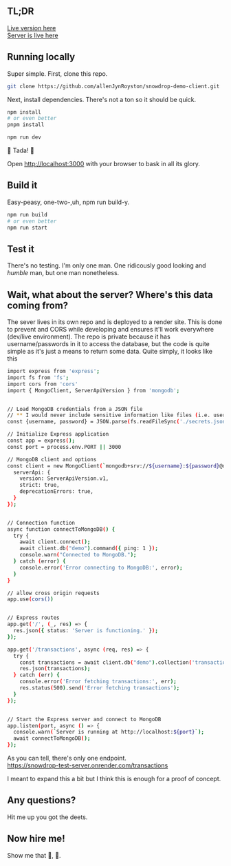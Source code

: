## TL;DR
[Live version here](https://allenjynroy-snowdrop-app.deno.dev)
<br>
[Server is live here](https://snowdrop-test-server.onrender.com)


## Running locally
Super simple.  First, clone this repo.  

```bash
git clone https://github.com/allenJynRoyston/snowdrop-demo-client.git
```

Next, install dependencies.  There's not a ton so it should be quick.

```bash
npm install
# or even better
pnpm install
```

```bash
npm run dev
```

🎉 Tada! 🎉

Open [http://localhost:3000](http://localhost:3000) with your browser to bask in all its glory.


## Build it
Easy-peasy, one-two-,uh, npm run build-y.

```bash
npm run build
# or even better
npm run start
```

## Test it
There's no testing.  I'm only one man.  One ridicously good looking and *humble* man, but one man nonetheless.


## Wait, what about the server?  Where's this data coming from?
The sever lives in its own repo and is deployed to a render site.  This is done to prevent and CORS while developing and ensures 
it'll work everywhere (dev/live environment).  The repo is private because it has username/passwords in it to access the database, but
the code is quite simple as it's just a means to return some data.  Quite simply, it looks like this

```bash
import express from 'express';
import fs from 'fs';
import cors from 'cors'
import { MongoClient, ServerApiVersion } from 'mongodb';


// Load MongoDB credentials from a JSON file
// ** I would never include sensitive information like files (i.e. username/password); this is ONLY for the demo
const {username, password} = JSON.parse(fs.readFileSync('./secrets.json', 'utf8'));

// Initialize Express application
const app = express();
const port = process.env.PORT || 3000

// MongoDB client and options 
const client = new MongoClient(`mongodb+srv://${username}:${password}@demodb.68uhv6d.mongodb.net/?retryWrites=true&w=majority&appName=demoDB`, {
  serverApi: {
    version: ServerApiVersion.v1,
    strict: true,
    deprecationErrors: true,
  }
});


// Connection function
async function connectToMongoDB() {
  try {
    await client.connect();
    await client.db("demo").command({ ping: 1 });
    console.warn("Connected to MongoDB.");
  } catch (error) {
    console.error('Error connecting to MongoDB:', error);
  }
}

// allow cross origin requests
app.use(cors())


// Express routes
app.get('/', (_, res) => {
  res.json({ status: 'Server is functioning.' });
});

app.get('/transactions', async (req, res) => {
  try {
    const transactions = await client.db("demo").collection('transactions').find().toArray();
    res.json(transactions);
  } catch (err) {
    console.error('Error fetching transactions:', err);
    res.status(500).send('Error fetching transactions');
  }
});


// Start the Express server and connect to MongoDB
app.listen(port, async () => {
  console.warn(`Server is running at http://localhost:${port}`);
  await connectToMongoDB();
});
```

As you can tell, there's only one endpoint.  
https://snowdrop-test-server.onrender.com/transactions

I meant to expand this a bit but I think this is enough for a proof of concept.

## Any questions?
Hit me up you got the deets.


## Now hire me!
Show me that 💸, 🍯.
